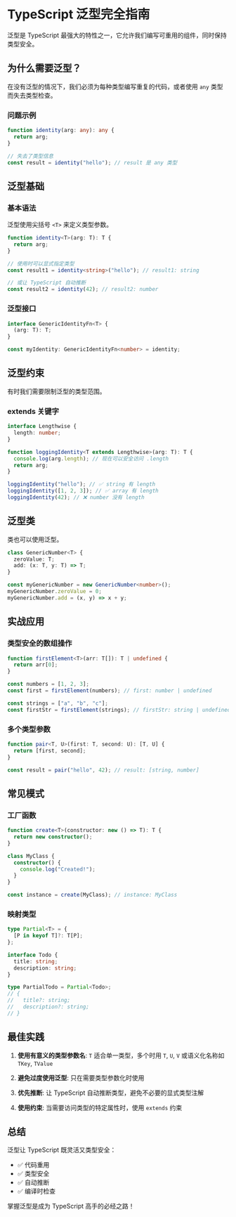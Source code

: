# TypeScript 泛型完全指南

泛型是 TypeScript 最强大的特性之一，它允许我们编写可重用的组件，同时保持类型安全。

## 为什么需要泛型？

在没有泛型的情况下，我们必须为每种类型编写重复的代码，或者使用 `any` 类型而失去类型检查。

### 问题示例

```typescript
function identity(arg: any): any {
  return arg;
}

// 失去了类型信息
const result = identity("hello"); // result 是 any 类型
```

## 泛型基础

### 基本语法

泛型使用尖括号 `<T>` 来定义类型参数。

```typescript
function identity<T>(arg: T): T {
  return arg;
}

// 使用时可以显式指定类型
const result1 = identity<string>("hello"); // result1: string

// 或让 TypeScript 自动推断
const result2 = identity(42); // result2: number
```

### 泛型接口

```typescript
interface GenericIdentityFn<T> {
  (arg: T): T;
}

const myIdentity: GenericIdentityFn<number> = identity;
```

## 泛型约束

有时我们需要限制泛型的类型范围。

### extends 关键字

```typescript
interface Lengthwise {
  length: number;
}

function loggingIdentity<T extends Lengthwise>(arg: T): T {
  console.log(arg.length); // 现在可以安全访问 .length
  return arg;
}

loggingIdentity("hello"); // ✅ string 有 length
loggingIdentity([1, 2, 3]); // ✅ array 有 length
loggingIdentity(42); // ❌ number 没有 length
```

## 泛型类

类也可以使用泛型。

```typescript
class GenericNumber<T> {
  zeroValue: T;
  add: (x: T, y: T) => T;
}

const myGenericNumber = new GenericNumber<number>();
myGenericNumber.zeroValue = 0;
myGenericNumber.add = (x, y) => x + y;
```

## 实战应用

### 类型安全的数组操作

```typescript
function firstElement<T>(arr: T[]): T | undefined {
  return arr[0];
}

const numbers = [1, 2, 3];
const first = firstElement(numbers); // first: number | undefined

const strings = ["a", "b", "c"];
const firstStr = firstElement(strings); // firstStr: string | undefined
```

### 多个类型参数

```typescript
function pair<T, U>(first: T, second: U): [T, U] {
  return [first, second];
}

const result = pair("hello", 42); // result: [string, number]
```

## 常见模式

### 工厂函数

```typescript
function create<T>(constructor: new () => T): T {
  return new constructor();
}

class MyClass {
  constructor() {
    console.log("Created!");
  }
}

const instance = create(MyClass); // instance: MyClass
```

### 映射类型

```typescript
type Partial<T> = {
  [P in keyof T]?: T[P];
};

interface Todo {
  title: string;
  description: string;
}

type PartialTodo = Partial<Todo>;
// {
//   title?: string;
//   description?: string;
// }
```

## 最佳实践

1. **使用有意义的类型参数名**: `T` 适合单一类型，多个时用 `T`, `U`, `V` 或语义化名称如 `TKey`, `TValue`

2. **避免过度使用泛型**: 只在需要类型参数化时使用

3. **优先推断**: 让 TypeScript 自动推断类型，避免不必要的显式类型注解

4. **使用约束**: 当需要访问类型的特定属性时，使用 `extends` 约束

## 总结

泛型让 TypeScript 既灵活又类型安全：

- ✅ 代码重用
- ✅ 类型安全
- ✅ 自动推断
- ✅ 编译时检查

掌握泛型是成为 TypeScript 高手的必经之路！
